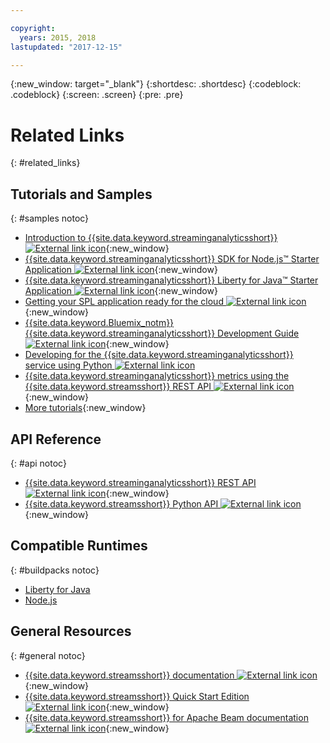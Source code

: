 ```yaml
---

copyright:
  years: 2015, 2018
lastupdated: "2017-12-15"

---
```


<!-- Attribute definitions -->
{:new_window: target="_blank"}
{:shortdesc: .shortdesc}
{:codeblock: .codeblock}
{:screen: .screen}
{:pre: .pre}

# Related Links
{: #related_links}

## Tutorials and Samples
{: #samples notoc}
* [Introduction to {{site.data.keyword.streaminganalyticsshort}} ![External link icon](../../icons/launch-glyph.svg "External link icon")](https://developer.ibm.com/streamsdev/docs/streaming-analytics-now-available-bluemix){:new_window}
* [{{site.data.keyword.streaminganalyticsshort}} SDK for Node.js™ Starter Application ![External link icon](../../icons/launch-glyph.svg "External link icon")](https://www.ibm.com/developerworks/library/ba-bluemix-detect-complex-events-from-data-stream-trs/index.html){:new_window}
* [{{site.data.keyword.streaminganalyticsshort}} Liberty for Java™ Starter Application ![External link icon](../../icons/launch-glyph.svg "External link icon")](https://developer.ibm.com/streamsdev/docs/bluemix-streaming-analytics-starter-application/){:new_window}
* [Getting your SPL application ready for the cloud ![External link icon](../../icons/launch-glyph.svg "External link icon")](https://developer.ibm.com/streamsdev/docs/getting-spl-application-ready-cloud){:new_window}
* [{{site.data.keyword.Bluemix_notm}} {{site.data.keyword.streaminganalyticsshort}} Development Guide ![External link icon](../../icons/launch-glyph.svg "External link icon")](https://developer.ibm.com/streamsdev/docs/bluemix-streaming-analytics-development-guide/){:new_window}
* [Developing for the {{site.data.keyword.streaminganalyticsshort}} service using Python ![External link icon](../../icons/launch-glyph.svg "External link icon")](http://ibmstreams.github.io/streamsx.documentation/docs/python/1.6/python-appapi-devguide-2a/index.html)
* [{{site.data.keyword.streaminganalyticsshort}} metrics using the {{site.data.keyword.streamsshort}} REST API ![External link icon](../../icons/launch-glyph.svg "External link icon")](https://developer.ibm.com/bluemix/2016/07/25/streaming-analytics-metrics-using-rest-api/){:new_window}
* [More tutorials](/docs/services/StreamingAnalytics/r_integrating_cloudant_rest.html){:new_window}


## API Reference
{: #api notoc}
* [{{site.data.keyword.streaminganalyticsshort}} REST API ![External link icon](../../icons/launch-glyph.svg "External link icon")](https://console.ng.bluemix.net/apidocs/220){:new_window}
* [{{site.data.keyword.streamsshort}} Python API ![External link icon](../../icons/launch-glyph.svg "External link icon")](http://ibmstreams.github.io/streamsx.documentation/docs/python/1.6/python-appapi-devguide/){:new_window}


## Compatible Runtimes
{: #buildpacks notoc}
* [Liberty for Java](/docs/runtimes/liberty/index.html#liberty)
* [Node.js](/docs/runtimes/nodejs/index.html#nodejs)

## General Resources
{: #general notoc}
* [{{site.data.keyword.streamsshort}} documentation ![External link icon](../../icons/launch-glyph.svg "External link icon")](http://www.ibm.com/support/knowledgecenter/SSCRJU_4.2.1/com.ibm.streams.welcome.doc/doc/kc-homepage.html){:new_window}
* [{{site.data.keyword.streamsshort}} Quick Start Edition ![External link icon](../../icons/launch-glyph.svg "External link icon")](http://ibmstreams.github.io/streamsx.documentation/docs/4.2/qse-intro/){:new_window}
* [{{site.data.keyword.streamsshort}} for Apache Beam documentation
![External link icon](../../icons/launch-glyph.svg "External link icon")](https://ibmstreams.github.io/streamsx.documentation/docs/beamrunner/beamrunner-1-intro/){:new_window}
